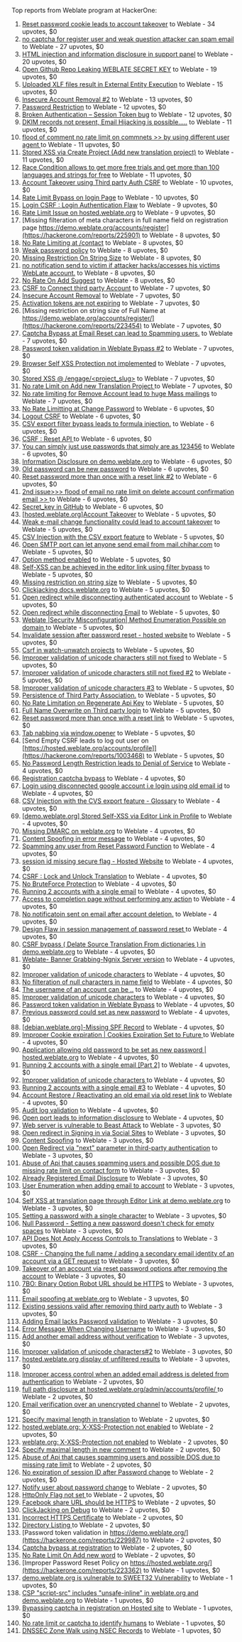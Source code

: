 Top reports from Weblate program at HackerOne:

1. [Reset password cookie leads to account takeover](https://hackerone.com/reports/1004536) to Weblate - 34 upvotes, $0
2. [no captcha for register user and weak question attacker can spam email](https://hackerone.com/reports/236398) to Weblate - 27 upvotes, $0
3. [HTML injection and information disclosure in support panel](https://hackerone.com/reports/634312) to Weblate - 20 upvotes, $0
4. [Open Github Repo Leaking WEBLATE SECRET KEY](https://hackerone.com/reports/942146) to Weblate - 19 upvotes, $0
5. [Uploaded XLF files result in External Entity Execution](https://hackerone.com/reports/232614) to Weblate - 15 upvotes, $0
6. [Insecure Account Removal #2](https://hackerone.com/reports/229532) to Weblate - 13 upvotes, $0
7. [Password Restriction](https://hackerone.com/reports/229920) to Weblate - 12 upvotes, $0
8. [Broken Authentication – Session Token bug](https://hackerone.com/reports/400826) to Weblate - 12 upvotes, $0
9. [DKIM records not present, Email Hijacking is possible.....](https://hackerone.com/reports/253926) to Weblate - 11 upvotes, $0
10. [flood of comment no rate  limit on commnets \>\>  by using different user agent ](https://hackerone.com/reports/404035) to Weblate - 11 upvotes, $0
11. [Stored XSS via Create Project (Add new translation project)](https://hackerone.com/reports/610219) to Weblate - 11 upvotes, $0
12. [Race Condition allows to get more free trials and get more than 100 languages and strings for free](https://hackerone.com/reports/1087188) to Weblate - 11 upvotes, $0
13. [Account Takeover using Third party Auth CSRF](https://hackerone.com/reports/225653) to Weblate - 10 upvotes, $0
14. [Rate Limit Bypass on login Page](https://hackerone.com/reports/224460) to Weblate - 10 upvotes, $0
15. [Login CSRF : Login Authentication Flaw](https://hackerone.com/reports/229528) to Weblate - 9 upvotes, $0
16. [Rate Limit Issue on hosted.weblate.org](https://hackerone.com/reports/229825) to Weblate - 9 upvotes, $0
17. [Missing filteration of meta characters in full name field on registration page https://demo.weblate.org/accounts/register](https://hackerone.com/reports/225901) to Weblate - 8 upvotes, $0
18. [No Rate Limiting at /contact](https://hackerone.com/reports/229511) to Weblate - 8 upvotes, $0
19. [Weak password policy](https://hackerone.com/reports/224572) to Weblate - 8 upvotes, $0
20. [Missing Restriction On String Size](https://hackerone.com/reports/257376) to Weblate - 8 upvotes, $0
21. [no notification send to victim if attacker hacks/accesses his victims WebLate account.](https://hackerone.com/reports/282772) to Weblate - 8 upvotes, $0
22. [No Rate On Add Suggest](https://hackerone.com/reports/481654) to Weblate - 8 upvotes, $0
23. [CSRF to Connect third party Account](https://hackerone.com/reports/225100) to Weblate - 7 upvotes, $0
24. [Insecure Account Removal](https://hackerone.com/reports/223355) to Weblate - 7 upvotes, $0
25. [Activation tokens are not expiring](https://hackerone.com/reports/223339) to Weblate - 7 upvotes, $0
26. [Missing restriction on string size of Full Name at https://demo.weblate.org/accounts/register/](https://hackerone.com/reports/223454) to Weblate - 7 upvotes, $0
27. [Captcha Bypass at Email Reset can lead to Spamming users.](https://hackerone.com/reports/229541) to Weblate - 7 upvotes, $0
28. [Password token validation in Weblate Bypass #2](https://hackerone.com/reports/244287) to Weblate - 7 upvotes, $0
29. [Browser Self XSS Protection not implemented](https://hackerone.com/reports/400781) to Weblate - 7 upvotes, $0
30. [Stored XSS @ /engage/\<project_slug\>](https://hackerone.com/reports/472391) to Weblate - 7 upvotes, $0
31. [No rate Limit on Add new Translation Project ](https://hackerone.com/reports/1238749) to Weblate - 7 upvotes, $0
32. [No rate limiting for Remove Account lead to huge Mass mailings](https://hackerone.com/reports/1723445) to Weblate - 7 upvotes, $0
33. [No Rate Limitting at Change Password](https://hackerone.com/reports/223694) to Weblate - 6 upvotes, $0
34. [Logout CSRF](https://hackerone.com/reports/223329) to Weblate - 6 upvotes, $0
35. [CSV export filter bypass leads to formula injection.](https://hackerone.com/reports/223999) to Weblate - 6 upvotes, $0
36. [CSRF : Reset API ](https://hackerone.com/reports/223333) to Weblate - 6 upvotes, $0
37. [You can simply just use passwords that simply are as 123456](https://hackerone.com/reports/223374) to Weblate - 6 upvotes, $0
38. [Information Disclosure on demo.weblate.org](https://hackerone.com/reports/229620) to Weblate - 6 upvotes, $0
39. [Old password can be new password](https://hackerone.com/reports/229577) to Weblate - 6 upvotes, $0
40. [Reset password more than once with a reset link #2](https://hackerone.com/reports/245450) to Weblate - 6 upvotes, $0
41. [2nd issue\>\>\> flood of email  no rate limit on delete account confirmation email \>\> ](https://hackerone.com/reports/404713) to Weblate - 6 upvotes, $0
42. [Secret_key in GitHub](https://hackerone.com/reports/926093) to Weblate - 6 upvotes, $0
43. [[hosted.weblate.org]Account Takeover](https://hackerone.com/reports/223637) to Weblate - 5 upvotes, $0
44. [Weak e-mail change functionality could lead to account takeover](https://hackerone.com/reports/223461) to Weblate - 5 upvotes, $0
45. [CSV Injection with the CSV export feature](https://hackerone.com/reports/223344) to Weblate - 5 upvotes, $0
46. [Open SMTP port can let anyone send email from mail.chihar.com](https://hackerone.com/reports/223435) to Weblate - 5 upvotes, $0
47. [Option method enabled](https://hackerone.com/reports/230194) to Weblate - 5 upvotes, $0
48. [Self-XSS can be achieved in the editor link using filter bypass](https://hackerone.com/reports/229735) to Weblate - 5 upvotes, $0
49. [Missing restriction on string size](https://hackerone.com/reports/229796) to Weblate - 5 upvotes, $0
50. [Clickjacking docs.weblate.org](https://hackerone.com/reports/223391) to Weblate - 5 upvotes, $0
51. [Open redirect while disconnecting authenticated account](https://hackerone.com/reports/224317) to Weblate - 5 upvotes, $0
52. [Open redirect while disconnecting Email](https://hackerone.com/reports/238117) to Weblate - 5 upvotes, $0
53. [Weblate |Security Misconfiguration| Method Enumeration Possible on domain ](https://hackerone.com/reports/230648) to Weblate - 5 upvotes, $0
54. [Invalidate session after password reset - hosted website](https://hackerone.com/reports/224362) to Weblate - 5 upvotes, $0
55. [Csrf in watch-unwatch projects](https://hackerone.com/reports/229405) to Weblate - 5 upvotes, $0
56. [Improper validation of unicode characters still not fixed](https://hackerone.com/reports/241596) to Weblate - 5 upvotes, $0
57. [Improper validation of unicode characters still not fixed #2](https://hackerone.com/reports/243611) to Weblate - 5 upvotes, $0
58. [Improper validation of unicode characters #3](https://hackerone.com/reports/243635) to Weblate - 5 upvotes, $0
59. [Persistence of Third Party Association.](https://hackerone.com/reports/241623) to Weblate - 5 upvotes, $0
60. [No Rate Limitation on Regenerate Api Key](https://hackerone.com/reports/243619) to Weblate - 5 upvotes, $0
61. [Full Name Overwrite on Third party login](https://hackerone.com/reports/241598) to Weblate - 5 upvotes, $0
62. [Reset password more than once with a reset link](https://hackerone.com/reports/243594) to Weblate - 5 upvotes, $0
63. [Tab nabbing via window.opener](https://hackerone.com/reports/403891) to Weblate - 5 upvotes, $0
64. [Send Empty CSRF leads to log out user on [https://hosted.weblate.org/accounts/profile]](https://hackerone.com/reports/1003468) to Weblate - 5 upvotes, $0
65. [No Password Length Restriction leads to Denial of Service](https://hackerone.com/reports/223854) to Weblate - 4 upvotes, $0
66. [Registration captcha bypass](https://hackerone.com/reports/223324) to Weblate - 4 upvotes, $0
67. [Login using disconnected google account i.e login using old email id](https://hackerone.com/reports/223427) to Weblate - 4 upvotes, $0
68. [CSV Injection with the CVS export feature - Glossary](https://hackerone.com/reports/224291) to Weblate - 4 upvotes, $0
69. [[demo.weblate.org] Stored Self-XSS via Editor Link in Profile](https://hackerone.com/reports/223331) to Weblate - 4 upvotes, $0
70. [Missing DMARC on weblate.org](https://hackerone.com/reports/223545) to Weblate - 4 upvotes, $0
71. [Content Spoofing in error message](https://hackerone.com/reports/223456) to Weblate - 4 upvotes, $0
72. [Spamming any user from Reset Password Function](https://hackerone.com/reports/223525) to Weblate - 4 upvotes, $0
73. [session id missing secure flag - Hosted Website](https://hackerone.com/reports/224379) to Weblate - 4 upvotes, $0
74. [CSRF : Lock and Unlock Translation](https://hackerone.com/reports/223345) to Weblate - 4 upvotes, $0
75. [No BruteForce Protection](https://hackerone.com/reports/223337) to Weblate - 4 upvotes, $0
76. [Running 2 accounts with a single email](https://hackerone.com/reports/224072) to Weblate - 4 upvotes, $0
77. [Access to completion page without performing any action](https://hackerone.com/reports/223846) to Weblate - 4 upvotes, $0
78. [No notificatoin sent on email after account deletion.](https://hackerone.com/reports/229909) to Weblate - 4 upvotes, $0
79. [Design Flaw in session management of password reset ](https://hackerone.com/reports/229417) to Weblate - 4 upvotes, $0
80. [CSRF bypass ( Delate Source Translation From dictionaries ) in demo.weblate.org](https://hackerone.com/reports/230863) to Weblate - 4 upvotes, $0
81. [Weblate- Banner Grabbing-Ngnix Server version](https://hackerone.com/reports/230633) to Weblate - 4 upvotes, $0
82. [Improper validation of unicode characters](https://hackerone.com/reports/229483) to Weblate - 4 upvotes, $0
83. [No filteration of null characters in name field](https://hackerone.com/reports/242945) to Weblate - 4 upvotes, $0
84. [The username of an account can be ..](https://hackerone.com/reports/243609) to Weblate - 4 upvotes, $0
85. [Improper validation of unicode characters](https://hackerone.com/reports/242171) to Weblate - 4 upvotes, $0
86. [Password token validation in Weblate Bypass](https://hackerone.com/reports/243842) to Weblate - 4 upvotes, $0
87. [Previous password could set as new password](https://hackerone.com/reports/243616) to Weblate - 4 upvotes, $0
88. [[debian.weblate.org]-Missing SPF Record](https://hackerone.com/reports/245518) to Weblate - 4 upvotes, $0
89. [Improper Cookie expiration | Cookies Expiration Set to Future ](https://hackerone.com/reports/232306) to Weblate - 4 upvotes, $0
90. [ Application allowing old password to be set as new password | hosted.weblate.org](https://hackerone.com/reports/264934) to Weblate - 4 upvotes, $0
91. [Running 2 accounts with a single email [Part 2]](https://hackerone.com/reports/241608) to Weblate - 4 upvotes, $0
92. [Improper validation of unicode characters ](https://hackerone.com/reports/278718) to Weblate - 4 upvotes, $0
93. [Running 2 accounts with a single email #3](https://hackerone.com/reports/245304) to Weblate - 4 upvotes, $0
94. [ Account Restore / Reactivating an old email via old reset link](https://hackerone.com/reports/275303) to Weblate - 4 upvotes, $0
95. [Audit log validation](https://hackerone.com/reports/296632) to Weblate - 4 upvotes, $0
96. [Open port leads to information disclosure](https://hackerone.com/reports/223421) to Weblate - 4 upvotes, $0
97. [Web server is vulnerable to Beast Attack](https://hackerone.com/reports/223350) to Weblate - 3 upvotes, $0
98. [Open redirect in Signing in via Social Sites](https://hackerone.com/reports/223718) to Weblate - 3 upvotes, $0
99. [Content Spoofing](https://hackerone.com/reports/223630) to Weblate - 3 upvotes, $0
100. [Open Redirect via "next" parameter in third-party authentication](https://hackerone.com/reports/223326) to Weblate - 3 upvotes, $0
101. [Abuse of Api that causes spamming users and possible DOS due to missing rate limit on contact form](https://hackerone.com/reports/223542) to Weblate - 3 upvotes, $0
102. [Already Registered Email Disclosure](https://hackerone.com/reports/223343) to Weblate - 3 upvotes, $0
103. [User Enumeration when adding email to account](https://hackerone.com/reports/223531) to Weblate - 3 upvotes, $0
104. [Self XSS at translation page through Editor Link at demo.weblate.org](https://hackerone.com/reports/223692) to Weblate - 3 upvotes, $0
105. [Setting a password with a single character](https://hackerone.com/reports/223851) to Weblate - 3 upvotes, $0
106. [Null Password - Setting a new password doesn't check for empty spaces](https://hackerone.com/reports/223618) to Weblate - 3 upvotes, $0
107. [API Does Not Apply Access Controls to Translations](https://hackerone.com/reports/232994) to Weblate - 3 upvotes, $0
108. [CSRF - Changing the full name / adding a secondary email identity of an account via a GET request](https://hackerone.com/reports/223367) to Weblate - 3 upvotes, $0
109. [Takeover of an account via reset password options after removing the account](https://hackerone.com/reports/230076) to Weblate - 3 upvotes, $0
110. [7BO: Binary Option Robot URL should be HTTPS](https://hackerone.com/reports/225722) to Weblate - 3 upvotes, $0
111. [Email spoofing at weblate.org](https://hackerone.com/reports/224186) to Weblate - 3 upvotes, $0
112. [Existing sessions valid after removing third party auth](https://hackerone.com/reports/223475) to Weblate - 3 upvotes, $0
113. [Adding Email lacks Password validation](https://hackerone.com/reports/229869) to Weblate - 3 upvotes, $0
114. [Error Message When Changing Username](https://hackerone.com/reports/243664) to Weblate - 3 upvotes, $0
115. [Add another email address without verification](https://hackerone.com/reports/265987) to Weblate - 3 upvotes, $0
116. [Improper validation of unicode characters#2](https://hackerone.com/reports/279945) to Weblate - 3 upvotes, $0
117. [hosted.weblate.org display of unfiltered results](https://hackerone.com/reports/1454552) to Weblate - 3 upvotes, $0
118. [Improper access control when an added email address is deleted from authentication](https://hackerone.com/reports/223434) to Weblate - 2 upvotes, $0
119. [full path disclosure at hosted.weblate.org/admin/accounts/profile/ ](https://hackerone.com/reports/225495) to Weblate - 2 upvotes, $0
120. [Email verification over an unencrypted channel](https://hackerone.com/reports/224287) to Weblate - 2 upvotes, $0
121. [Specify maximal length in translation](https://hackerone.com/reports/224015) to Weblate - 2 upvotes, $0
122. [hosted.weblate.org: X-XSS-Protection not enabled](https://hackerone.com/reports/223396) to Weblate - 2 upvotes, $0
123. [weblate.org: X-XSS-Protection not enabled](https://hackerone.com/reports/223723) to Weblate - 2 upvotes, $0
124. [Specify maximal length in new comment](https://hackerone.com/reports/223931) to Weblate - 2 upvotes, $0
125. [Abuse of Api that causes spamming users and possible DOS due to missing rate limit](https://hackerone.com/reports/223557) to Weblate - 2 upvotes, $0
126. [No expiration of session ID after Password change](https://hackerone.com/reports/223327) to Weblate - 2 upvotes, $0
127. [Notify user about password change](https://hackerone.com/reports/223609) to Weblate - 2 upvotes, $0
128. [HttpOnly Flag not set ](https://hackerone.com/reports/224006) to Weblate - 2 upvotes, $0
129. [Facebook share URL should be HTTPS](https://hackerone.com/reports/225769) to Weblate - 2 upvotes, $0
130. [ClickJacking on Debug](https://hackerone.com/reports/225555) to Weblate - 2 upvotes, $0
131. [Incorrect HTTPS Certificate](https://hackerone.com/reports/225540) to Weblate - 2 upvotes, $0
132. [Directory Listing ](https://hackerone.com/reports/223384) to Weblate - 2 upvotes, $0
133. [Password token validation in https://demo.weblate.org/](https://hackerone.com/reports/229987) to Weblate - 2 upvotes, $0
134. [Captcha bypass at registration](https://hackerone.com/reports/229584) to Weblate - 2 upvotes, $0
135. [No Rate Limit  On Add new word](https://hackerone.com/reports/479021) to Weblate - 2 upvotes, $0
136. [Improper Password Reset Policy on https://hosted.weblate.org/](https://hackerone.com/reports/223362) to Weblate - 1 upvotes, $0
137. [demo.weblate.org is vulnerable to SWEET32 Vulnerability](https://hackerone.com/reports/223653) to Weblate - 1 upvotes, $0
138. [CSP "script-src" includes "unsafe-inline" in weblate.org and demo.weblate.org](https://hackerone.com/reports/231062) to Weblate - 1 upvotes, $0
139. [Bypassing captcha in registration on Hosted site](https://hackerone.com/reports/224342) to Weblate - 1 upvotes, $0
140. [No rate limit or captcha to identify humans](https://hackerone.com/reports/257384) to Weblate - 1 upvotes, $0
141. [DNSSEC Zone Walk using NSEC Records](https://hackerone.com/reports/228471) to Weblate - 1 upvotes, $0
